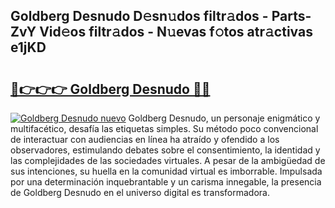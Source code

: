 ## Goldberg Desnudo D𝚎sn𝚞dos filtr𝚊dos - Parts-ZvY Vid𝚎os filtr𝚊dos - N𝚞evas f𝚘tos atr𝚊ctivas e1jKD

# <h2><a href="http://mb0r09.tromn.icu/?c=Goldberg+Desnudo">🔗👉👉👉 Goldberg Desnudo 🔗🔗</a></h2>

[![Goldberg Desnudo nuevo](https://i.imgur.com/pEAQMta.gif)](http://mb0r09.tromn.icu/?c=Goldberg+Desnudo)
Goldberg Desnudo, un personaje enigmático y multifacético, desafía las etiquetas simples. Su método poco convencional de interactuar con audiencias en línea ha atraído y ofendido a los observadores, estimulando debates sobre el consentimiento, la identidad y las complejidades de las sociedades virtuales. A pesar de la ambigüedad de sus intenciones, su huella en la comunidad virtual es imborrable. Impulsada por una determinación inquebrantable y un carisma innegable, la presencia de Goldberg Desnudo en el universo digital es transformadora.
